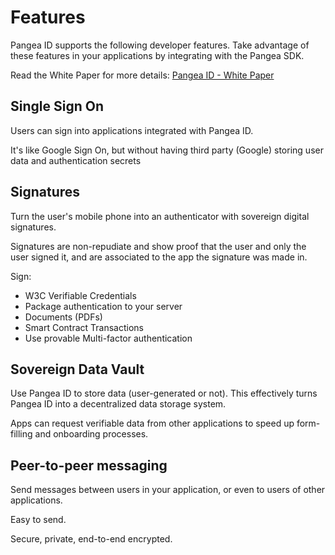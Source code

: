 # Features

Pangea ID supports the following developer features. Take advantage of these features in your applications by integrating with the Pangea SDK.

Read the White Paper for more details: [Pangea ID - White Paper](https://www.canva.com/design/DAFnktNOWKU/Ps1zXw3XICaEMiB0R4Ghkg/view)

## Single Sign On

Users can sign into applications integrated with Pangea ID.

It's like Google Sign On, but without having third party (Google) storing user data and authentication secrets

## Signatures

Turn the user's mobile phone into an authenticator with sovereign digital signatures.

Signatures are non-repudiate and show proof that the user and only the user signed it, and are associated to the app the signature was made in.

Sign:

* W3C Verifiable Credentials
* Package authentication to your server
* Documents (PDFs)
* Smart Contract Transactions
* Use provable Multi-factor authentication

## Sovereign Data Vault

Use Pangea ID to store data (user-generated or not). This effectively turns Pangea ID into a decentralized data storage system.

Apps can request verifiable data from other applications to speed up form-filling and onboarding processes.

## Peer-to-peer messaging

Send messages between users in your application, or even to users of other applications.

Easy to send.

Secure, private, end-to-end encrypted.
